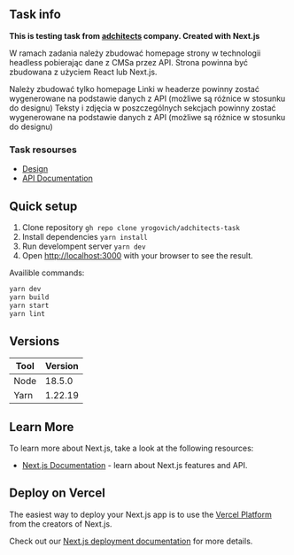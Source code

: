 ## Task info
**This is testing task from [adchitects](https://adchitects.co/) company. Created with Next.js**

W ramach zadania należy zbudować homepage strony w technologii headless pobierając dane z CMSa przez API. Strona powinna być zbudowana z użyciem React lub Next.js.

Należy zbudować tylko homepage
Linki w headerze powinny zostać wygenerowane na podstawie danych z API (możliwe są różnice w stosunku do designu)
Teksty i zdjęcia w poszczególnych sekcjach powinny zostać wygenerowane na podstawie danych z API (możliwe są różnice w stosunku do designu)

### Task resourses
- [Design](https://marvelapp.com/prototype/16agg53e/screen/84315901/handoff)
- [API Documentation](docs/api-docs.pdf)

## Quick setup
1. Clone repository `gh repo clone yrogovich/adchitects-task`
2. Install dependencies `yarn install`
2. Run develompent server `yarn dev`
3. Open [http://localhost:3000](http://localhost:3000) with your browser to see the result.

Availible commands:
```bash
yarn dev
yarn build
yarn start
yarn lint
```

## Versions
| Tool | Version  |
|------|----------|
| Node | 18.5.0   |
| Yarn | 1.22.19  |

##  Learn More
To learn more about Next.js, take a look at the following resources:
-  [Next.js Documentation](https://nextjs.org/docs) - learn about Next.js features and API.

##  Deploy on Vercel
The easiest way to deploy your Next.js app is to use the [Vercel Platform](https://vercel.com/new?utm_medium=default-template&filter=next.js&utm_source=create-next-app&utm_campaign=create-next-app-readme) from the creators of Next.js.

Check out our [Next.js deployment documentation](https://nextjs.org/docs/deployment) for more details.